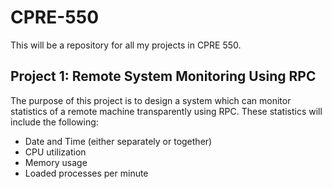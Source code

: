 # CPRE-550

This will be a repository for all my projects in CPRE 550.

## Project 1: Remote System Monitoring Using RPC

The purpose of this project is to design a system which can monitor statistics of a remote machine transparently using RPC. These statistics will include the following:
- Date and Time (either separately or together)
- CPU utilization
- Memory usage
- Loaded processes per minute

